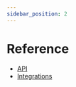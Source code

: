 ```yaml
---
sidebar_position: 2
---
```


# Reference

- [API](/docs/reference/api)
- [Integrations](/docs/reference/integrations)
